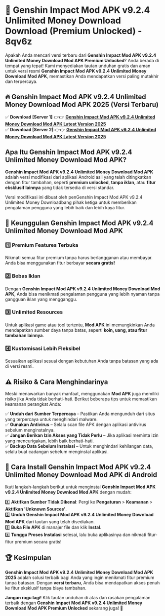 # 🎯 Genshin Impact Mod APK v9.2.4 Unlimited Money Download  Download (Premium Unlocked) -  8qv6z

Apakah Anda mencari versi terbaru dari **Genshin Impact Mod APK v9.2.4 Unlimited Money Download Mod APK Premium Unlocked**? Anda berada di tempat yang tepat! Kami menyediakan tautan unduhan gratis dan aman untuk versi resmi **Genshin Impact Mod APK v9.2.4 Unlimited Money Download Mod APK**, memastikan Anda mendapatkan versi paling mutakhir dan terpercaya.

## 🔥 Genshin Impact Mod APK v9.2.4 Unlimited Money Download Mod APK 2025 (Versi Terbaru)

✅ **Download [Server 1]** 👉👉 [**Genshin Impact Mod APK v9.2.4 Unlimited Money Download Mod APK Latest Version 2025**](https://momento.my/?title=Genshin_Impact_Mod_APK_v9.2.4_Unlimited_Money_Download)  
✅ **Download [Server 2]** 👉👉 [**Genshin Impact Mod APK v9.2.4 Unlimited Money Download Mod APK Latest Version 2025**](https://momento.my/?title=Genshin_Impact_Mod_APK_v9.2.4_Unlimited_Money_Download)  

## Apa Itu Genshin Impact Mod APK v9.2.4 Unlimited Money Download Mod APK?

**Genshin Impact Mod APK v9.2.4 Unlimited Money Download Mod APK** adalah versi modifikasi dari aplikasi Android asli yang telah ditingkatkan dengan fitur tambahan, seperti **premium unlocked**, **tanpa iklan**, atau **fitur eksklusif lainnya** yang tidak tersedia di versi standar.

Versi modifikasi ini dibuat oleh penGenshin Impact Mod APK v9.2.4 Unlimited Money Downloadbang pihak ketiga untuk memberikan pengalaman pengguna yang lebih baik dan lebih kaya fitur.

## 🎯 Keunggulan Genshin Impact Mod APK v9.2.4 Unlimited Money Download Mod APK

### 1️⃣ Premium Features Terbuka
Nikmati semua fitur premium tanpa harus berlangganan atau membayar. Anda bisa menggunakan fitur berbayar **secara gratis!**

### 2️⃣ Bebas Iklan
Dengan **Genshin Impact Mod APK v9.2.4 Unlimited Money Download Mod APK**, Anda bisa menikmati pengalaman pengguna yang lebih nyaman tanpa gangguan iklan yang mengganggu.

### 3️⃣ Unlimited Resources
Untuk aplikasi game atau tool tertentu, **Mod APK** ini memungkinkan Anda mendapatkan sumber daya tanpa batas, seperti **koin, uang, atau fitur tambahan lainnya**.

### 4️⃣ Kustomisasi Lebih Fleksibel
Sesuaikan aplikasi sesuai dengan kebutuhan Anda tanpa batasan yang ada di versi resmi.

## ⚠️ Risiko & Cara Menghindarinya

Meski menawarkan banyak manfaat, menggunakan **Mod APK** juga memiliki risiko jika Anda tidak berhati-hati. Berikut beberapa tips untuk memastikan keamanan perangkat Anda:

✅ **Unduh dari Sumber Terpercaya** – Pastikan Anda mengunduh dari situs yang terpercaya untuk menghindari malware.  
✅ **Gunakan Antivirus** – Selalu scan file APK dengan aplikasi antivirus sebelum menginstalnya.  
✅ **Jangan Berikan Izin Akses yang Tidak Perlu** – Jika aplikasi meminta izin yang mencurigakan, lebih baik berhati-hati.  
✅ **Backup Data Sebelum Instalasi** – Untuk menghindari kehilangan data, selalu buat cadangan sebelum menginstal aplikasi.

## 📌 Cara Install Genshin Impact Mod APK v9.2.4 Unlimited Money Download Mod APK di Android

Ikuti langkah-langkah berikut untuk menginstal **Genshin Impact Mod APK v9.2.4 Unlimited Money Download Mod APK** dengan mudah:

1️⃣ **Aktifkan Sumber Tidak Dikenal**: Pergi ke **Pengaturan** > **Keamanan** > **Aktifkan 'Unknown Sources'**.  
2️⃣ **Unduh Genshin Impact Mod APK v9.2.4 Unlimited Money Download Mod APK** dari tautan yang telah disediakan.  
3️⃣ **Buka File APK** di manajer file dan klik **Instal**.  
4️⃣ **Tunggu Proses Instalasi** selesai, lalu buka aplikasinya dan nikmati fitur-fitur premium secara gratis!

## 🏆 Kesimpulan

**Genshin Impact Mod APK v9.2.4 Unlimited Money Download Mod APK 2025** adalah solusi terbaik bagi Anda yang ingin menikmati fitur premium tanpa batasan. Dengan **versi terbaru**, Anda bisa mendapatkan akses penuh ke fitur eksklusif tanpa biaya tambahan.

**Jangan ragu lagi!** Klik tautan unduhan di atas dan rasakan pengalaman terbaik dengan **Genshin Impact Mod APK v9.2.4 Unlimited Money Download Mod APK Premium Unlocked** sekarang juga! 🚀
